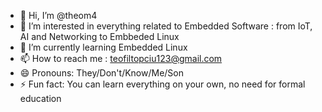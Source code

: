 - 👋 Hi, I’m @theom4
- 👀 I’m interested in everything related to Embedded Software : from IoT, AI and Networking to Embbeded Linux
- 🌱 I’m currently learning Embedded Linux
- 📫 How to reach me : teofiltopciu123@gmail.com
- 😄 Pronouns: They/Don't/Know/Me/Son
- ⚡ Fun fact: You can learn everything on your own, no need for formal education

<!---
theom4/theom4 is a ✨ special ✨ repository because its `README.md` (this file) appears on your GitHub profile.
You can click the Preview link to take a look at your changes.
--->
